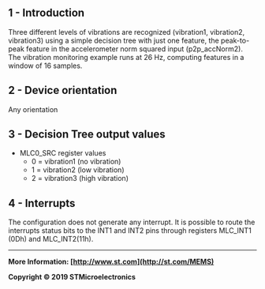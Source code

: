## 1 - Introduction

Three different levels of vibrations are recognized (vibration1, vibration2, vibration3) using a simple decision tree with just one feature, the peak-to-peak feature in the accelerometer norm squared input (p2p_accNorm2).
The vibration monitoring example runs at 26 Hz, computing features in a window of 16 samples.


## 2 - Device orientation

Any orientation


## 3 - Decision Tree output values

- MLC0_SRC register values
  - 0 = vibration1 (no vibration)
  - 1 = vibration2 (low vibration)
  - 2 = vibration3 (high vibration)


## 4 - Interrupts

The configuration does not generate any interrupt. 
It is possible to route the interrupts status bits to the INT1 and INT2 pins through registers MLC_INT1 (0Dh) and MLC_INT2(11h).

------

**More Information: [http://www.st.com](http://st.com/MEMS)**

**Copyright © 2019 STMicroelectronics**